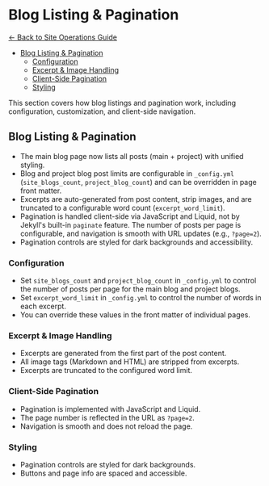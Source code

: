 # Blog Listing & Pagination

[← Back to Site Operations Guide](site-operations.md)

- [Blog Listing \& Pagination](#blog-listing--pagination)
  - [Configuration](#configuration)
  - [Excerpt \& Image Handling](#excerpt--image-handling)
  - [Client-Side Pagination](#client-side-pagination)
  - [Styling](#styling)

This section covers how blog listings and pagination work, including configuration, customization, and client-side navigation.

## Blog Listing & Pagination
- The main blog page now lists all posts (main + project) with unified styling.
- Blog and project blog post limits are configurable in `_config.yml` (`site_blogs_count`, `project_blog_count`) and can be overridden in page front matter.
- Excerpts are auto-generated from post content, strip images, and are truncated to a configurable word count (`excerpt_word_limit`).
- Pagination is handled client-side via JavaScript and Liquid, not by Jekyll's built-in `paginate` feature. The number of posts per page is configurable, and navigation is smooth with URL updates (e.g., `?page=2`).
- Pagination controls are styled for dark backgrounds and accessibility.

### Configuration
- Set `site_blogs_count` and `project_blog_count` in `_config.yml` to control the number of posts per page for the main blog and project blogs.
- Set `excerpt_word_limit` in `_config.yml` to control the number of words in each excerpt.
- You can override these values in the front matter of individual pages.

### Excerpt & Image Handling
- Excerpts are generated from the first part of the post content.
- All image tags (Markdown and HTML) are stripped from excerpts.
- Excerpts are truncated to the configured word limit.

### Client-Side Pagination
- Pagination is implemented with JavaScript and Liquid.
- The page number is reflected in the URL as `?page=2`.
- Navigation is smooth and does not reload the page.

### Styling
- Pagination controls are styled for dark backgrounds.
- Buttons and page info are spaced and accessible. 